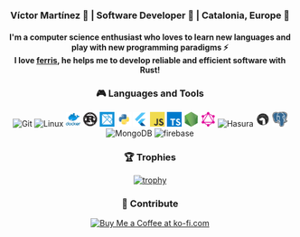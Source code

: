 <div align="center">

### Víctor Martínez :boy: | Software Developer :space_invader: | Catalonia, Europe :city_sunset:
#### I'm a computer science enthusiast who loves to learn new languages and play with new programming paradigms :zap: <br> I love [ferris](https://rustacean.net), he helps me to develop reliable and efficient software with Rust!

### :video_game: Languages and Tools

<img alt="Git" width="26px" src="https://external-content.duckduckgo.com/iu/?u=https%3A%2F%2Fcdn.freebiesupply.com%2Flogos%2Flarge%2F2x%2Fgit-icon-logo-png-transparent.png&f=1&nofb=1" />
<img alt="Linux" width="26px" src="https://external-content.duckduckgo.com/iu/?u=https%3A%2F%2Fvignette.wikia.nocookie.net%2Flogopedia%2Fimages%2F0%2F04%2FLinux_logo.png%2Frevision%2Flatest%3Fcb%3D20120814052336&f=1&nofb=1" />
<img alt="Docker" width="26px" src="https://raw.githubusercontent.com/github/explore/80688e429a7d4ef2fca1e82350fe8e3517d3494d/topics/docker/docker.png" /> 
<img alt="Rust" width="26px" src="https://raw.githubusercontent.com/github/explore/80688e429a7d4ef2fca1e82350fe8e3517d3494d/topics/rust/rust.png" />
<img alt="Elm" width="26px" src="https://raw.githubusercontent.com/github/explore/bc74dc5f9d530003dcd057b7b73c12fbcc4484ed/topics/elm/elm.png" />
<img alt="Python" width="26px" src="https://raw.githubusercontent.com/github/explore/80688e429a7d4ef2fca1e82350fe8e3517d3494d/topics/python/python.png" />
<img alt="Flutter" width="26px" src="https://raw.githubusercontent.com/github/explore/cebd63002168a05a6a642f309227eefeccd92950/topics/flutter/flutter.png" /> 
<img alt="JavaScript" width="26px" src="https://raw.githubusercontent.com/github/explore/80688e429a7d4ef2fca1e82350fe8e3517d3494d/topics/javascript/javascript.png" />
<img alt="Typescript" width="26px" src="https://raw.githubusercontent.com/github/explore/80688e429a7d4ef2fca1e82350fe8e3517d3494d/topics/typescript/typescript.png" />
<img alt="Node.js" width="26px" src="https://raw.githubusercontent.com/github/explore/80688e429a7d4ef2fca1e82350fe8e3517d3494d/topics/nodejs/nodejs.png" />
<img alt="GraphQL" width="26px" src="https://raw.githubusercontent.com/github/explore/80688e429a7d4ef2fca1e82350fe8e3517d3494d/topics/graphql/graphql.png" />
<img alt="Hasura" width="26px" src="https://avatars.githubusercontent.com/u/13966722?s=200&v=4" />
<img alt="Deno" width="26px" src="https://raw.githubusercontent.com/github/explore/361e2821e2dea67711cde99c9c40ed357061cf27/topics/deno/deno.png" />
<img alt="postgresql" width="26px" src="https://raw.githubusercontent.com/github/explore/80688e429a7d4ef2fca1e82350fe8e3517d3494d/topics/postgresql/postgresql.png" />
<img alt="MongoDB" width="26px" src="https://external-content.duckduckgo.com/iu/?u=http%3A%2F%2Fwww.lafabriquedecode.com%2Fblog%2Fwp-content%2Fuploads%2F2013%2F04%2Fmongo_logo.png&f=1&nofb=1" />
<img alt="firebase" width="26px" src="https://www.gameartguppy.com/wp-content/uploads/2019/04/mascot_firebase-logo.png" />
 
<br />

### :trophy: Trophies
[![trophy](https://github-profile-trophy.vercel.app/?username=JasterV&theme=nord&column=4)](https://github.com/ryo-ma/github-profile-trophy)
  
### :green_heart: Contribute
 
<a href='https://ko-fi.com/X7X26W4YR' target='_blank'><img height='36' style='border:0px;height:36px;' src='https://cdn.ko-fi.com/cdn/kofi2.png?v=3' border='0' alt='Buy Me a Coffee at ko-fi.com' /></a>

</div>
